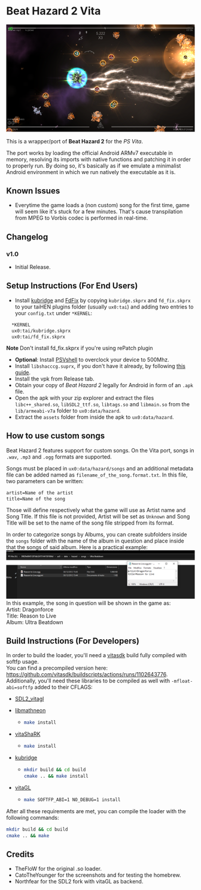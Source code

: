 # Beat Hazard 2 Vita

<p align="center"><img src="./screenshots/game.png"></p>

This is a wrapper/port of <b>Beat Hazard 2</b> for the *PS Vita*.

The port works by loading the official Android ARMv7 executable in memory, resolving its imports with native functions and patching it in order to properly run.
By doing so, it's basically as if we emulate a minimalist Android environment in which we run natively the executable as it is.

## Known Issues

- Everytime the game loads a (non custom) song for the first time, game will seem like it's stuck for a few minutes. That's cause transpilation from MPEG to Vorbis codec is performed in real-time.

## Changelog

### v1.0

- Initial Release.

## Setup Instructions (For End Users)

- Install [kubridge](https://github.com/TheOfficialFloW/kubridge/releases/) and [FdFix](https://github.com/TheOfficialFloW/FdFix/releases/) by copying `kubridge.skprx` and `fd_fix.skprx` to your taiHEN plugins folder (usually `ux0:tai`) and adding two entries to your `config.txt` under `*KERNEL`:
  
```
  *KERNEL
  ux0:tai/kubridge.skprx
  ux0:tai/fd_fix.skprx
```

**Note** Don't install fd_fix.skprx if you're using rePatch plugin

- **Optional**: Install [PSVshell](https://github.com/Electry/PSVshell/releases) to overclock your device to 500Mhz.
- Install `libshacccg.suprx`, if you don't have it already, by following [this guide](https://samilops2.gitbook.io/vita-troubleshooting-guide/shader-compiler/extract-libshacccg.suprx).
- Install the vpk from Release tab.
- Obtain your copy of *Beat Hazard 2* legally for Android in form of an `.apk` file.
- Open the apk with your zip explorer and extract the files `libc++_shared.so`, `libSDL2_ttf.so`, `libtags.so` and `libmain.so` from the `lib/armeabi-v7a` folder to `ux0:data/hazard`. 
- Extract the `assets` folder from inside the apk to `ux0:data/hazard`. 

## How to use custom songs

Beat Hazard 2 features support for custom songs. On the Vita port, songs in `.wav`, `.mp3` and `.ogg` formats are supported.

Songs must be placed in `ux0:data/hazard/songs` and an additional metadata file can be added named as `filename_of_the_song.format.txt`. In this file, two parameters can be written:
```
artist=Name of the artist
title=Name of the song
```
Those will define respectively what the game will use as Artist name and Song Title. If this file is not provided, Artist will be set as `Unknown` and Song Title will be set to the name of the song file stripped from its format.

In order to categorize songs by Albums, you can create subfolders inside the `songs` folder with the name of the album in question and place inside that the songs of said album.
Here is a practical example:
<img src="./custom_songs.png">
In this example, the song in question will be shown in the game as:<br>
Artist: Dragonforce<br>
Title: Reason to Live<br>
Album: Ultra Beatdown

## Build Instructions (For Developers)

In order to build the loader, you'll need a [vitasdk](https://github.com/vitasdk) build fully compiled with softfp usage.  
You can find a precompiled version here: https://github.com/vitasdk/buildscripts/actions/runs/1102643776.  
Additionally, you'll need these libraries to be compiled as well with `-mfloat-abi=softfp` added to their CFLAGS:

- [SDL2_vitagl](https://github.com/Northfear/SDL/tree/vitagl)

- [libmathneon](https://github.com/Rinnegatamante/math-neon)

  - ```bash
    make install
    ```

- [vitaShaRK](https://github.com/Rinnegatamante/vitaShaRK)

  - ```bash
    make install
    ```

- [kubridge](https://github.com/TheOfficialFloW/kubridge)

  - ```bash
    mkdir build && cd build
    cmake .. && make install
    ```

- [vitaGL](https://github.com/Rinnegatamante/vitaGL)

  - ````bash
    make SOFTFP_ABI=1 NO_DEBUG=1 install
    ````

After all these requirements are met, you can compile the loader with the following commands:

```bash
mkdir build && cd build
cmake .. && make
```

## Credits

- TheFloW for the original .so loader.
- CatoTheYounger for the screenshots and for testing the homebrew.
- Northfear for the SDL2 fork with vitaGL as backend.
